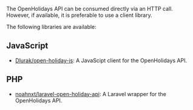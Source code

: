 The OpenHolidays API can be consumed directly via an HTTP call. However, if available, it is preferable to use a client library. 

The following libraries are available:

## JavaScript

- [Dlurak/open-holiday-js](https://github.com/Dlurak/open-holiday-js): A JavaScipt client for the OpenHolidays API.

## PHP

- [noahnxt/laravel-open-holiday-api](https://github.com/NoahNxT/laravel-open-holiday-api): A Laravel wrapper for the OpenHolidays API.

